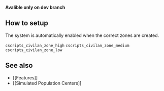 **Avalible only on dev branch**

## How to setup
The system is automatically enabled when the correct zones are created.

`cscripts_civilan_zone_high`
`cscripts_civilan_zone_medium`
`cscripts_civilan_zone_low`



## See also
* [[Features]]
* [[Simulated Population Centers]]
